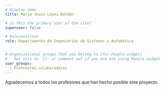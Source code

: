 ```yaml
---
# Display name
title: María Jesús López Baldán

# Is this the primary user of the site?
superuser: false

# Role/position
role: Departamento de Ingenierías de Sistemas y Automática


# Organizational groups that you belong to (for People widget)
#   Set this to `[]` or comment out if you are not using People widget.
user_groups:
  - Profesores colaboradores
---
```


Agradecemos a todos los profesores que han hecho posible este proyecto.
